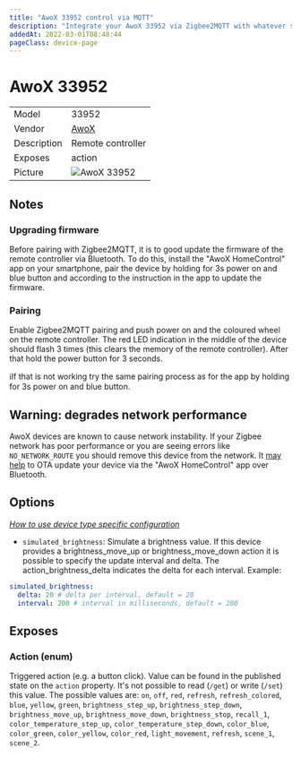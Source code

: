 ```yaml
---
title: "AwoX 33952 control via MQTT"
description: "Integrate your AwoX 33952 via Zigbee2MQTT with whatever smart home infrastructure you are using without the vendor's bridge or gateway."
addedAt: 2022-03-01T08:48:44
pageClass: device-page
---
```


<!-- !!!! -->
<!-- ATTENTION: This file is auto-generated through docgen! -->
<!-- You can only edit the "Notes"-Section between the two comment lines "Notes BEGIN" and "Notes END". -->
<!-- Do not use h1 or h2 heading within "## Notes"-Section. -->
<!-- !!!! -->

# AwoX 33952

|     |     |
|-----|-----|
| Model | 33952  |
| Vendor  | [AwoX](/supported-devices/#v=AwoX)  |
| Description | Remote controller |
| Exposes | action |
| Picture | ![AwoX 33952](https://www.zigbee2mqtt.io/images/devices/33952.png) |



<!-- Notes BEGIN: You can edit here. Add "## Notes" headline if not already present. -->
## Notes

### Upgrading firmware
Before pairing with Zigbee2MQTT, it is to good update the firmware of the remote controller via Bluetooth. To do this, install the "AwoX HomeControl" app on your smartphone, pair the device by holding for 3s power on and blue button and according to the instruction in the app to update the firmware. 

### Pairing
Enable Zigbee2MQTT pairing and push power on and the coloured wheel on the remote controller. The red LED indication in the middle of the device should flash 3 times (this clears the memory of the remote controller). After that hold the power button for 3 seconds.

ℹ️If that is not working try the same pairing process as for the app by holding for 3s power on and blue button.

<!-- Notes END: Do not edit below this line -->

## Warning: degrades network performance
AwoX devices are known to cause network instability. If your Zigbee network has poor performance or you are seeing errors like `NO_NETWORK_ROUTE` you should remove this device from the network.
It [may help](https://github.com/Koenkk/zigbee2mqtt/discussions/18366) to OTA update your device via the "AwoX HomeControl" app over Bluetooth.



## Options
*[How to use device type specific configuration](../guide/configuration/devices-groups.md#specific-device-options)*

* `simulated_brightness`: Simulate a brightness value. If this device provides a brightness_move_up or brightness_move_down action it is possible to specify the update interval and delta. The action_brightness_delta indicates the delta for each interval. Example:
```yaml
simulated_brightness:
  delta: 20 # delta per interval, default = 20
  interval: 200 # interval in milliseconds, default = 200
```


## Exposes

### Action (enum)
Triggered action (e.g. a button click).
Value can be found in the published state on the `action` property.
It's not possible to read (`/get`) or write (`/set`) this value.
The possible values are: `on`, `off`, `red`, `refresh`, `refresh_colored`, `blue`, `yellow`, `green`, `brightness_step_up`, `brightness_step_down`, `brightness_move_up`, `brightness_move_down`, `brightness_stop`, `recall_1`, `color_temperature_step_up`, `color_temperature_step_down`, `color_blue`, `color_green`, `color_yellow`, `color_red`, `light_movement`, `refresh`, `scene_1`, `scene_2`.

